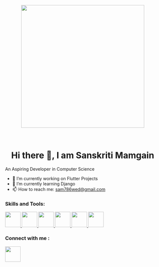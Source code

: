 <div id="header" align="center">
  <img src="https://media0.giphy.com/media/hpXdHPfFI5wTABdDx9/giphy.gif?cid=6c09b9527z0nxk425bbz485f92xiccm0uhtp0yvrcmue35em&ep=v1_internal_gif_by_id&rid=giphy.gif&ct=g" width="400"/>
</div>
<br><br>
<h1><Center> Hi there 👋, I am Sanskriti Mamgain</h1>

 An Aspiring Developer in Computer Science
 
- 🔭 I’m currently working on Flutter Projects
- 🌱 I’m currently learning Django
- 📫 How to reach me: sam786wed@gmail.com

<h3>Skills and Tools:</h3>
<div>
  <a href="https://flutter.dev/">
<img src="https://img.icons8.com/?size=100&id=7I3BjCqe9rjG&format=png&color=000000" width="50"/>
</a> 
<a href="https://www.djangoproject.com/">
<img src="https://img.icons8.com/?size=100&id=13441&format=png&color=000000" width="50"/>
</a> 
<a href="https://www.linkedin.com/in/sanskriti-mamgain-8b7ba1213/">
<img src="https://img.icons8.com/?size=100&id=40669&format=png&color=000000" width="50"/>
</a> 
<a href="https://www.linkedin.com/in/sanskriti-mamgain-8b7ba1213/">
<img src="https://img.icons8.com/?size=100&id=7AFcZ2zirX6Y&format=png&color=000000" width="50"/>
</a> 
<a href="https://www.linkedin.com/in/sanskriti-mamgain-8b7ba1213/">
<img src="https://img.icons8.com/?size=100&id=qV-JzWYl9dzP&format=png&color=000000" width="50"/>
</a> 
<a href="https://www.linkedin.com/in/sanskriti-mamgain-8b7ba1213/">
<img src="https://img.icons8.com/?size=100&id=20906&format=png&color=000000" width="50"/>
</a> 

</div>

<h3>Connect with me :</h3>
<div>
<a href="https://www.linkedin.com/in/sanskriti-mamgain-8b7ba1213/">
<img src="https://encrypted-tbn0.gstatic.com/images?q=tbn:ANd9GcRokEYt0yyh6uNDKL8uksVLlhZ35laKNQgZ9g&s" width="50"/>
</a> 

</div>
